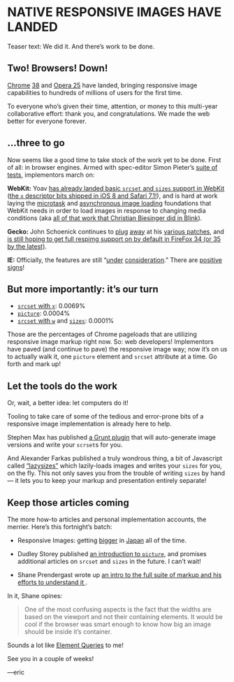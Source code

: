 # NATIVE RESPONSIVE IMAGES HAVE LANDED
Teaser text: We did it. And there’s work to be done.

## Two! Browsers! Down!

[Chrome](http://www.theregister.co.uk/2014/10/15/chrome_38_first_picture_element/) [38](http://googlechromereleases.blogspot.com/2014/10/stable-channel-update.html) and [Opera 25](https://dev.opera.com/blog/opera-25/) have landed, bringing responsive image capabilities to hundreds of millions of users for the first time.

To everyone who’s given their time, attention, or money to this multi-year collaborative effort: thank you, and congratulations. We made the web better for everyone forever.


## ...three to go

Now seems like a good time to take stock of the work yet to be done. First of all: in browser engines. Armed with spec-editor Simon Pieter’s [suite of tests](http://w3c-test.org/html/semantics/embedded-content/the-img-element/), implementors march on:

**WebKit:** Yoav [has already landed basic `srcset` and `sizes` support in WebKit](https://bugs.webkit.org/show_bug.cgi?id=133620) ([the `x` descriptor bits shipped in iOS 8 and Safari 7.1!](http://caniuse.com/#search=srcset)), and is hard at work laying the [microtask](https://bugs.webkit.org/show_bug.cgi?id=137496) and [asynchronous image loading](https://bugs.webkit.org/show_bug.cgi?id=134488) foundations that WebKit needs in order to load images in response to changing media conditions (aka [all of that work that Christian Biesinger did in Blink](https://github.com/ResponsiveImagesCG/newsletters/blob/master/RICG-newsletter-2014-07-11.md#responsive-elements-in-blink--complete-picture-implementation-imminent)).

**Gecko:** John Schoenick continues to [plug](http://bugzil.la/picture-prefon) [away](http://bugzil.la/srcset-prefon) at his [various patches](https://treeherder.mozilla.org/ui/#/jobs?repo=try&revision=33010414cfab), and [is still hoping to get full respimg support on by default in FireFox 34 (or 35 by the latest)](http://ircbot.responsiveimages.org/bot/log/respimg/2014-10-08#T95391).

**IE:** Officially, the features are still “[under](https://status.modern.ie/imgsrcset) [consideration](https://status.modern.ie/pictureelement).” There are [positive signs](https://twitter.com/respimg/status/517744964223385600)!
 

## But more importantly: it’s our turn

- [`srcset` with `x`](https://www.chromestatus.com/metrics/feature/timeline/popularity/523): 0.0069% 
- [`picture`](https://www.chromestatus.com/metrics/feature/timeline/popularity/521): 0.0004%
- [`srcset` with `w`](https://www.chromestatus.com/metrics/feature/timeline/popularity/524) and  [`sizes`](https://www.chromestatus.com/metrics/feature/timeline/popularity/522): 0.0001%

Those are the percentages of Chrome pageloads that are utilizing responsive image markup right now. So: web developers! Implementors have paved (and continue to pave) the responsive image way; now it’s on us to actually walk it, one `picture` element and `srcset` attribute at a time. Go forth and mark up!


## Let the tools do the work

Or, wait, a better idea: let computers do it!

Tooling to take care of some of the tedious and error-prone bits of a responsive image implementation is already here to help.

Stephen Max has published [a Grunt plugin](https://github.com/smaxtastic/grunt-responsive-images-extender) that will auto-generate image versions and write your `scrset`s for you.

And Alexander Farkas published a truly wondrous thing, a bit of Javascript called [“lazysizes”](https://github.com/aFarkas/lazysizes) which lazily-loads images and writes your `sizes` for you, on the fly. This not only saves you from the trouble of writing `sizes` by hand — it lets you to keep your markup and presentation entirely separate!


## Keep those articles coming

The more how-to articles and personal implementation accounts, the merrier. Here’s this fortnight’s batch:

- Responsive Images: getting [bigger](https://dev.opera.com/articles/ja/native-responsive-images/) in [Japan](http://parashuto.com/rriver/responsive-web/picture-srcset-use-case) all of the time.

- Dudley Storey published [an introduction to `picture`](http://demosthenes.info/blog/936/Responsive-Images-For-Designers-The-HTML5-picture-element), and promises additional articles on `srcset` and `sizes` in the future. I can’t wait!

- Shane Prendergast wrote up [an intro to the full suite of markup and his efforts to understand it ](http://shaneprendergast.co.uk/css/srcset-picture/).

In it, Shane opines:

> One of the most confusing aspects is the fact that the widths are based on the viewport and not their containing elements. It would be cool if the browser was smart enough to know how big an image should be inside it’s container.

Sounds a lot like [Element Queries](http://responsiveimagescg.github.io/eq-usecases/) to me!

See you in a couple of weeks!

—eric
